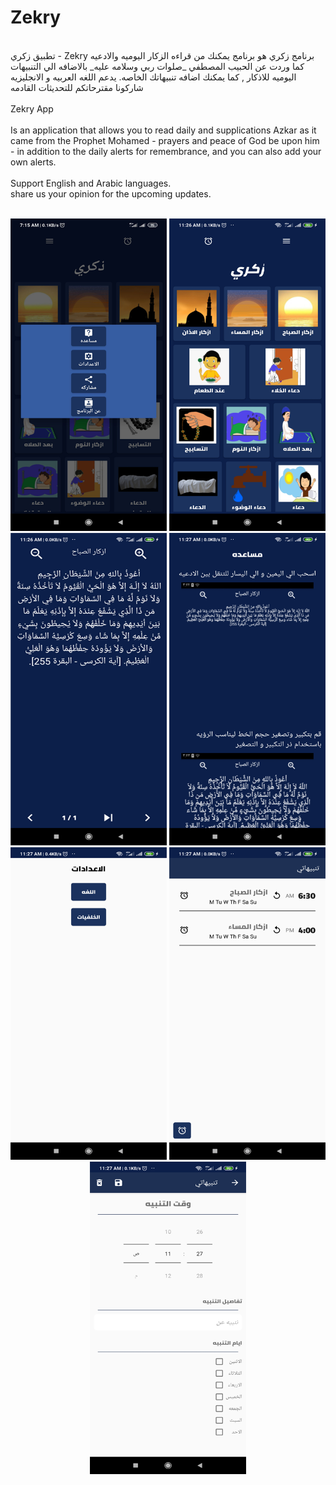 # Zekry

<br>
تطبيق زكري - Zekry
برنامج زكري هو برنامج يمكنك من قراءه الزكار اليوميه والادعيه كما وردت عن الحبيب المصطفي _صلوات ربي وسلامه عليه_ بالاضافه الي التنبيهات اليوميه للاذكار , كما يمكنك اضافه تنبيهاتك الخاصه.
يدعم اللغه العربيه و الانجليزيه
شاركونا مقترحاتكم للتحديثات القادمه
</br>

<br>
Zekry App
</br>
<br>
Is an application that allows you to read daily and supplications Azkar as it came from the Prophet Mohamed - prayers and peace of God be upon him - in addition to the daily alerts for remembrance, and you can also add your own alerts.
</br>

<br>
Support English and Arabic languages.
</br>
share us your opinion for the upcoming updates.
</br>

<br>
<p align="center">
  <img src="img1.PNG" width="250" title="hover text">
  <img src="img2.PNG" width="250" title="hover text">
  <img src="img3.PNG" width="250" title="hover text">
  <img src="img4.PNG" width="250" title="hover text">
  <img src="img5.PNG" width="250" title="hover text">
  <img src="img6.PNG" width="250" title="hover text">
  <img src="img7.PNG" width="250" title="hover text">
</p>
</br>
